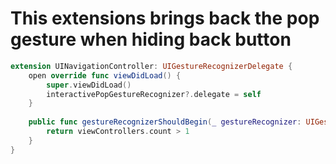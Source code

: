# This extensions brings back the pop gesture when hiding back button

```swift
extension UINavigationController: UIGestureRecognizerDelegate {
    open override func viewDidLoad() {
        super.viewDidLoad()
        interactivePopGestureRecognizer?.delegate = self
    }
    
    public func gestureRecognizerShouldBegin(_ gestureRecognizer: UIGestureRecognizer) -> Bool {
        return viewControllers.count > 1
    }
}
```
